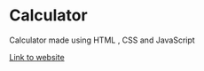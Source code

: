 # Calculator

Calculator made using HTML , CSS and JavaScript

[Link to website](https://calculator-potato.netlify.app/)
